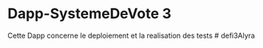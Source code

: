 # Dapp-SystemeDeVote 3

Cette Dapp concerne le deploiement et la realisation des tests
#   d e f i 3 A l y r a  
 